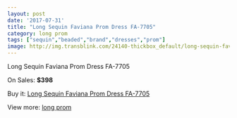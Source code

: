 ```yaml
---
layout: post
date: '2017-07-31'
title: "Long Sequin Faviana Prom Dress FA-7705"
category: long prom
tags: ["sequin","beaded","brand","dresses","prom"]
image: http://img.transblink.com/24140-thickbox_default/long-sequin-faviana-prom-dress-fa-7705.jpg
---
```

Long Sequin Faviana Prom Dress FA-7705

On Sales: **$398**
<a href="https://www.transblink.com/en/long-prom/7648-long-sequin-faviana-prom-dress-fa-7705.html"><amp-img layout="responsive" width="600" height="600" src="//img.transblink.com/24140-thickbox_default/long-sequin-faviana-prom-dress-fa-7705.jpg" alt="Long Sequin Faviana Prom Dress FA-7705 0" /></a>
<a href="https://www.transblink.com/en/long-prom/7648-long-sequin-faviana-prom-dress-fa-7705.html"><amp-img layout="responsive" width="600" height="600" src="//img.transblink.com/24143-thickbox_default/long-sequin-faviana-prom-dress-fa-7705.jpg" alt="Long Sequin Faviana Prom Dress FA-7705 1" /></a>
<a href="https://www.transblink.com/en/long-prom/7648-long-sequin-faviana-prom-dress-fa-7705.html"><amp-img layout="responsive" width="600" height="600" src="//img.transblink.com/24142-thickbox_default/long-sequin-faviana-prom-dress-fa-7705.jpg" alt="Long Sequin Faviana Prom Dress FA-7705 2" /></a>
<a href="https://www.transblink.com/en/long-prom/7648-long-sequin-faviana-prom-dress-fa-7705.html"><amp-img layout="responsive" width="600" height="600" src="//img.transblink.com/24141-thickbox_default/long-sequin-faviana-prom-dress-fa-7705.jpg" alt="Long Sequin Faviana Prom Dress FA-7705 3" /></a>

Buy it: [Long Sequin Faviana Prom Dress FA-7705](https://www.transblink.com/en/long-prom/7648-long-sequin-faviana-prom-dress-fa-7705.html "Long Sequin Faviana Prom Dress FA-7705")

View more: [long prom](https://www.transblink.com/en/58-long-prom "long prom")